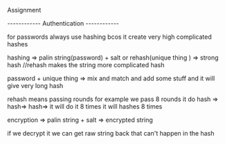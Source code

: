 Assignment

------------ Authentication ------------





for passwords always use hashing bcos it create very high complicated hashes

hashing => palin string(password) + salt or rehash(unique thing ) => strong hash  //rehash 
makes the string more complicated hash

password + unique thing => mix and match and add some stuff and it will give very long hash

rehash means passing rounds for example we pass 8 rounds it do hash => hash=> hash=> it will do it 8 times it will hashes 8 times

encryption => palin string + salt => encrypted string

if we decrypt it we can get raw string back that can't happen in the hash